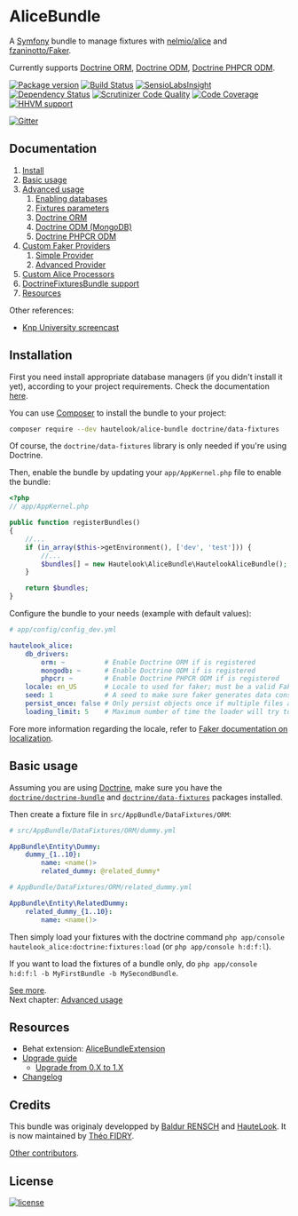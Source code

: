 AliceBundle
===========

A [Symfony](http://symfony.com) bundle to manage fixtures with [nelmio/alice](https://github.com/nelmio/alice) and
[fzaninotto/Faker](https://github.com/fzaninotto/Faker).

Currently supports [Doctrine ORM](http://www.doctrine-project.org/projects/orm.html), [Doctrine ODM](http://doctrine-mongodb-odm.readthedocs.org/en/latest/), [Doctrine PHPCR ODM](http://doctrine-phpcr-odm.readthedocs.org/en/latest/).

[![Package version](https://img.shields.io/packagist/v/hautelook/alice-bundle.svg?style=flat-square)](https://packagist.org/packages/hautelook/alice-bundle)
[![Build Status](https://img.shields.io/travis/hautelook/AliceBundle/master.svg?style=flat-square)](https://travis-ci.org/hautelook/AliceBundle?branch=1.x)
[![SensioLabsInsight](https://img.shields.io/sensiolabs/i/d93a3fc4-3fe8-4be3-aa62-307f53898199.svg?style=flat-square)](https://insight.sensiolabs.com/projects/d93a3fc4-3fe8-4be3-aa62-307f53898199)
[![Dependency Status](https://www.versioneye.com/user/projects/55d26478265ff6001a000084/badge.svg?style=flat)](https://www.versioneye.com/user/projects/55d26478265ff6001a000084)
[![Scrutinizer Code Quality](https://img.shields.io/scrutinizer/g/hautelook/AliceBundle.svg?style=flat-square)](https://scrutinizer-ci.com/g/hautelook/AliceBundle/?branch=master)
[![Code Coverage](https://img.shields.io/scrutinizer/coverage/g/hautelook/AliceBundle.svg?b=master&style=flat-square)](https://scrutinizer-ci.com/g/hautelook/AliceBundle/?branch=master)
[![HHVM support](https://img.shields.io/hhvm/hautelook/alice-bundle/master.svg?style=flat-square)](http://hhvm.h4cc.de/package/hautelook/alice-bundle)

[![Gitter](https://badges.gitter.im/Join%20Chat.svg)](https://gitter.im/hautelook/AliceBundle?utm_source=badge&utm_medium=badge&utm_campaign=pr-badge)

## Documentation

1. [Install](#installation)
2. [Basic usage](#basic-usage)
3. [Advanced usage](src/Resources/doc/advanced-usage.md)
    1. [Enabling databases](src/Resources/doc/advanced-usage.md#enabling-databases)
    2. [Fixtures parameters](src/Resources/doc/advanced-usage.md#fixtures-parameters)
    3. [Doctrine ORM](src/Resources/doc/advanced-usage.md#doctrine-orm)
    4. [Doctrine ODM (MongoDB)](src/Resources/doc/advanced-usage.md#doctrine-odm-and-doctrine-phpcr-odm)
    5. [Doctrine PHPCR ODM](src/Resources/doc/advanced-usage.md#doctrine-odm-and-doctrine-phpcr-odm)
4. [Custom Faker Providers](src/Resources/doc/faker-providers.md)
    1. [Simple Provider](src/Resources/doc/faker-providers.md#simple-provider)
    2. [Advanced Provider](src/Resources/doc/faker-providers.md#advanced-provider)
5. [Custom Alice Processors](src/Resources/doc/alice-processors.md)
6. [DoctrineFixturesBundle support](src/Resources/doc/doctrine-fixtures-bundle.md)
7. [Resources](#resources)

Other references:

* [Knp University screencast](https://knpuniversity.com/screencast/alice-fixtures)

## Installation

First you need install appropriate database managers (if you didn't install it yet), according to your project requirements.
Check the documentation [here](src/Resources/doc/install.md).

You can use [Composer](https://getcomposer.org/) to install the bundle to your project:

```bash
composer require --dev hautelook/alice-bundle doctrine/data-fixtures
```

Of course, the `doctrine/data-fixtures` library is only needed if you're using Doctrine.

Then, enable the bundle by updating your `app/AppKernel.php` file to enable the bundle:

```php
<?php
// app/AppKernel.php

public function registerBundles()
{
    //...
    if (in_array($this->getEnvironment(), ['dev', 'test'])) {
        //...
        $bundles[] = new Hautelook\AliceBundle\HautelookAliceBundle();
    }

    return $bundles;
}
```

Configure the bundle to your needs (example with default values):

```yaml
# app/config/config_dev.yml

hautelook_alice:
    db_drivers:
        orm: ~          # Enable Doctrine ORM if is registered
        mongodb: ~      # Enable Doctrine ODM if is registered
        phpcr: ~        # Enable Doctrine PHPCR ODM if is registered
    locale: en_US       # Locale to used for faker; must be a valid Faker locale otherwise will fallback to en_EN
    seed: 1             # A seed to make sure faker generates data consistently across runs, set to null to disable
    persist_once: false # Only persist objects once if multiple files are passed
    loading_limit: 5    # Maximum number of time the loader will try to load the files passed
```

Fore more information regarding the locale, refer to
[Faker documentation on localization](https://github.com/fzaninotto/Faker#localization).

## Basic usage

Assuming you are using [Doctrine](http://www.doctrine-project.org/projects/orm.html), make sure you
have the [`doctrine/doctrine-bundle`](https://github.com/doctrine/DoctrineBundle) and [`doctrine/data-fixtures`](https://github.com/doctrine/data-fixtures) packages installed.

Then create a fixture file in `src/AppBundle/DataFixtures/ORM`:

```yaml
# src/AppBundle/DataFixtures/ORM/dummy.yml

AppBundle\Entity\Dummy:
    dummy_{1..10}:
        name: <name()>
        related_dummy: @related_dummy*
```

```yaml
# AppBundle/DataFixtures/ORM/related_dummy.yml

AppBundle\Entity\RelatedDummy:
    related_dummy_{1..10}:
        name: <name()>
```

Then simply load your fixtures with the doctrine command `php app/console hautelook_alice:doctrine:fixtures:load` (or `php app/console h:d:f:l`).

If you want to load the fixtures of a bundle only, do `php app/console h:d:f:l -b MyFirstBundle -b MySecondBundle`.

[See more](#documentation).<br />
Next chapter: [Advanced usage](src/Resources/doc/advanced-usage.md)


## Resources

* Behat extension: [AliceBundleExtension](https://github.com/theofidry/AliceBundleExtension)
* [Upgrade guide](UPGRADE.md)
  * [Upgrade from 0.X to 1.X](UPGRADE.md#from-0x-to-1x)
* [Changelog](CHANGELOG.md)

## Credits

This bundle was originaly developped by [Baldur RENSCH](https://github.com/baldurrensch) and [HauteLook](https://github.com/hautelook). It is now maintained by [Théo FIDRY](https://github.com/theofidry).

[Other contributors](https://github.com/hautelook/AliceBundle/graphs/contributors).

## License

[![license](https://img.shields.io/badge/license-MIT-red.svg?style=flat-square)](Resources/meta/LICENSE)
